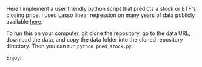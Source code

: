 Here I implement a user friendly python script that predicts a stock or ETF's closing price.
I used Lasso linear regression on many years of data publicly available [here](https://www.kaggle.com/borismarjanovic/price-volume-data-for-all-us-stocks-etfs).

To run this on your computer, git clone the repository, go to the data URL, download the data, and copy the data folder into the cloned repository directory.
Then you can run `python pred_stock.py`. 

Enjoy!

